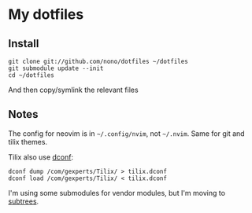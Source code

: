 My dotfiles
===========

Install
-------

```
git clone git://github.com/nono/dotfiles ~/dotfiles
git submodule update --init
cd ~/dotfiles
```
And then copy/symlink the relevant files

Notes
-----

The config for neovim is in `~/.config/nvim`, not `~/.nvim`.
Same for git and tilix themes.

Tilix also use [dconf](https://github.com/gnunn1/tilix/issues/571#issuecomment-293097876):

```
dconf dump /com/gexperts/Tilix/ > tilix.dconf
dconf load /com/gexperts/Tilix/ < tilix.dconf
```

I'm using some submodules for vendor modules, but I'm moving to
[subtrees](http://blogs.atlassian.com/2013/05/alternatives-to-git-submodule-git-subtree/).
